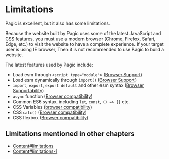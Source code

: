 # Limitations

Pagic is excellent, but it also has some limitations.

Because the website built by Pagic uses some of the latest JavaScript and CSS features, you must use a modern browser (Chrome, Firefox, Safari, Edge, etc.) to visit the website to have a complete experience. If your target user is using IE browser, Then it is not recommended to use Pagic to build a website.

The latest features used by Pagic include:

- Load esm through `<script type="module">` ([Browser Support](https://caniuse.com/#feat=es6-module))
- Load esm dynamically through `import()` ([Browser Support](https://caniuse.com/#feat=es6-module-dynamic-import))
- `import`, `export`, `export default` and other esm syntax ([Browser Supportability](https://caniuse.com/#feat=mdn-javascript_statements_import))
- `async` function ([Browser compatibility](https://caniuse.com/#feat=async-functions))
- Common ES6 syntax, including `let`, `const`, `() => {}` etc.
- CSS Variables ([browser compatibility](https://caniuse.com/#feat=css-variables))
- CSS `calc()` ([Browser compatibility](https://caniuse.com/#feat=calc))
- CSS flexbox ([Browser compatibility](https://caniuse.com/#feat=flexbox))

## Limitations mentioned in other chapters

- [Content#limitations](./content.md#limitations)
- [Content#limitations-1](./content.md#limitations-1)
